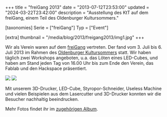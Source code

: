 +++
title = "freiGang 2013"
date = "2013-07-12T23:53:00"
updated = "2024-03-22T23:42:00"
description = "Ausstellung des KtT auf dem freiGang, einem Teil des Oldenburger Kultursommers."

[taxonomies]
Serie = ["freiGang"]
Typ = ["Event"]

[extra]
thumbnail = "/media/blog/2013/freigang2013/img1.jpg"
+++

Wir als Verein waren auf dem [freiGang](https://www.facebook.com/freigang.oldenburg) vertreten. Der fand vom 3. Juli bis
6. Juli 2013 im Rahmen des [Oldenburger Kultursommers](http://www.kultursommer-oldenburg.de/) statt. Wir haben täglich
zwei Workshops angeboten, u.a. das Löten eines LED-Cubes, und haben am Stand jeden Tag von 16.00 Uhr bis zum Ende den
Verein, das Fablab und den Hackspace präsentiert.

![](../../../media/blog/2013/freigang2013/img1.jpg)
![](../../../media/blog/2013/freigang2013/img2.jpg)

Mit unserem 3D-Drucker, LED-Cube, Styropor-Schneider, Useless Machine und vielen Beispielen aus dem Lasercutter und
3D-Drucker konnten wir die Besucher nachhaltig beeindrucken.

[//]: # (TODO: GALLERY)
Mehr Fotos findet ihr im [zugehörigen Album](#).



